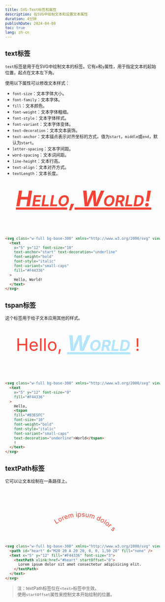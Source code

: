 ```yaml
---
title: SVG-Text标签和属性
description: 在SVG中绘制文本和设置文本属性
duration: 4分钟
publishDate: 2024-04-08
toc: true
lang: zh-cn
---
```


## text标签

`text`标签是用于在SVG中绘制文本的标签。它有`x`和`y`属性，用于指定文本的起始位置，起点在文本左下角。

使用以下属性可以修改文本样式：
  - `font-size`：文本字体大小。
  - `font-family`：文本字体。
  - `fill`：文本颜色。
  - `font-weight`：文本字体粗细。
  - `font-style`：文本字体样式。
  - `font-variant`：文本字体变体。
  - `text-decoration`：文本文本装饰。
  - `text-anchor`：文本锚点表示对齐坐标的方式，值为`start`，`middle`或`end`，默认为`start`。
  - `letter-spacing`：文本字间距。
  - `word-spacing`：文本词间距。
  - `line-height`：文本行高。
  - `text-align`：文本对齐方式。
  - `textLength`：文本长度。

<svg class="w-full bg-base-300 rounded" xmlns="http://www.w3.org/2000/svg" viewBox="0 0 72 24">
  <text x="5" y="12" font-size="10" 
    text-anchor="start" text-decoration="underline"
    font-weight="bold"
    font-style="italic"
    font-variant="small-caps"
    fill="#F44336">Hello, World!</text>
</svg>

```html
<svg class="w-full bg-base-300" xmlns="http://www.w3.org/2000/svg" viewBox="0 0 72 24">
  <text 
    x="5" y="12" font-size="10" 
    text-anchor="start" text-decoration="underline"
    font-weight="bold"
    font-style="italic"
    font-variant="small-caps"
    fill="#F44336"
  >
    Hello, World!
  </text>
</svg>
```

## tspan标签

这个标签用于给子文本应用其他的样式。

<svg class="w-full bg-base-300 rounded" xmlns="http://www.w3.org/2000/svg" viewBox="0 0 72 24">
  <text 
    x="5" y="12" font-size="8"
    fill="#F44336" 
  >
    Hello, 
    <tspan
    fill="#B3E5FC"
    font-size="10"
    font-weight="bold"
    font-style="italic"
    font-variant="small-caps"
    text-decoration="underline">World</tspan>
    !
  </text>
</svg>

```html
<svg class="w-full bg-base-300" xmlns="http://www.w3.org/2000/svg" viewBox="0 0 72 24">
  <text 
    x="5" y="12" font-size="8"
    fill="#F44336" 
  >
    Hello, 
    <tspan
    fill="#B3E5FC"
    font-size="10"
    font-weight="bold"
    font-style="italic"
    font-variant="small-caps"
    text-decoration="underline">World</tspan>
    !
  </text>
</svg>
```

## textPath标签

它可以让文本绘制在一条路径上。

<svg class="w-full bg-base-300 rounded" xmlns="http://www.w3.org/2000/svg" viewBox="0 0 72 24">
  <path id="heart" d="M20 20 A 20 20, 0, 0, 1,50 20" fill="none" />
  <text x="5" y="12" fill="#F44336" font-size="3">
    <textPath xlink:href="#heart" startOffset="0">
      Lorem ipsum dolor sit amet consectetur adipisicing elit.
    </textPath>
  </text>
</svg>

```html ml [++{2,4,6}]
<svg class="w-full bg-base-300" xmlns="http://www.w3.org/2000/svg" viewBox="0 0 72 24">
  <path id="heart" d="M20 20 A 20 20, 0, 0, 1,50 20" fill="none" />
  <text x="5" y="12" fill="#F44336" font-size="3">
    <textPath xlink:href="#heart" startOffset="0">
      Lorem ipsum dolor sit amet consectetur adipisicing elit.
    </textPath>
  </text>
</svg>
```

> 注：textPath标签仅在`<text>`标签中生效。<br/>
> 使用`startOffset`属性来控制文本开始绘制的位置。